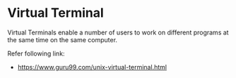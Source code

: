 # Virtual Terminal

Virtual Terminals enable a number of users to work on different programs at the same time on the same computer.

Refer following link:

* https://www.guru99.com/unix-virtual-terminal.html